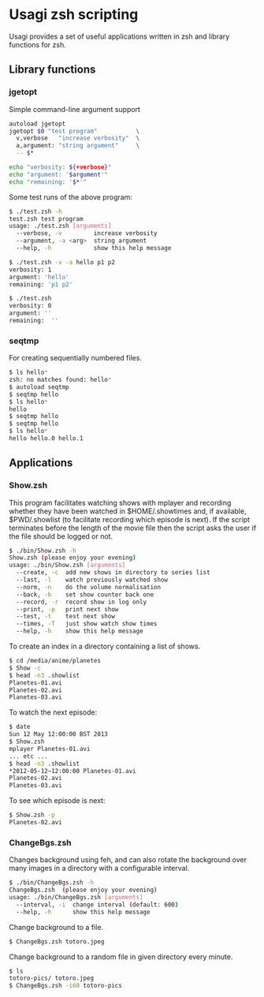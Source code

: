 # Usagi zsh scripting

Usagi provides a set of useful applications written in zsh and library functions for zsh.

## Library functions

### jgetopt

Simple command-line argument support

```sh
autoload jgetopt
jgetopt $0 "test program"           \
  v,verbose   "increase verbosity"  \
  a,argument: "string argument"     \
  -- $*

echo "verbosity: ${+verbose}"
echo "argument: '$argument'"
echo "remaining: '$*'"
```

Some test runs of the above program:
```sh
$ ./test.zsh -h
test.zsh test program
usage: ./test.zsh [arguments]
  --verbose, -v         increase verbosity
  --argument, -a <arg>  string argument
  --help, -h            show this help message
```

```sh
$ ./test.zsh -v -a hello p1 p2
verbosity: 1
argument: 'hello'
remaining: 'p1 p2'
```

```sh
$ ./test.zsh
verbosity: 0
argument: ''
remaining:  ''
```

### seqtmp

For creating sequentially numbered files.

```sh
$ ls hello*
zsh: no matches found: hello*
$ autoload seqtmp
$ seqtmp hello
$ ls hello*
hello
$ seqtmp hello
$ seqtmp hello
$ ls hello*
hello hello.0 hello.1
```

## Applications

### Show.zsh

This program facilitates watching shows with mplayer and recording whether they have been watched in $HOME/.showtimes and, if available, $PWD/.showlist (to facilitate recording which episode is next). If the script terminates before the length of the movie file then the script asks the user if the file should be logged or not.

```sh
$ ./bin/Show.zsh -h
Show.zsh (please enjoy your evening)
usage: ./bin/Show.zsh [arguments]
  --create, -c  add new shows in directory to series list
  --last, -l    watch previously watched show
  --norm, -n    do the volume normalisation
  --back, -b    set show counter back one
  --record, -r  record show in log only
  --print, -p   print next show
  --test, -t    test next show
  --times, -T   just show watch show times
  --help, -h    show this help message
```

To create an index in a directory containing a list of shows.

```sh
$ cd /media/anime/planetes
$ Show -c
$ head -n3 .showlist
Planetes-01.avi
Planetes-02.avi
Planetes-03.avi
```

To watch the next episode:

```sh
$ date
Sun 12 May 12:00:00 BST 2013
$ Show.zsh
mplayer Planetes-01.avi
... etc ...
$ head -n3 .showlist
*2012-05-12~12:00:00 Planetes-01.avi
Planetes-02.avi
Planetes-03.avi
```

To see which episode is next:
```sh
$ Show.zsh -p
Planetes-02.avi
```

### ChangeBgs.zsh

Changes background using feh, and can also rotate the background over many images in a directory with a configurable interval.

```sh
$ ./bin/ChangeBgs.zsh -h
ChangeBgs.zsh  (please enjoy your evening)
usage: ./bin/ChangeBgs.zsh [arguments]
  --interval, -i  change interval (default: 600)
  --help, -h      show this help message
```

Change background to a file.
```sh
$ ChangeBgs.zsh totoro.jpeg
```

Change background to a random file in given directory every minute.
```sh
$ ls
totoro-pics/ totoro.jpeg
$ ChangeBgs.zsh -i60 totoro-pics
```
